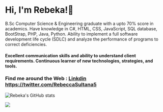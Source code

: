 # Hi, I'm Rebeka!👋      
  
  
B.Sc Computer Science & Engineering graduate with a upto 70% score in academics.  Have knowledge in C#, HTML, CSS, JavaScript, SQL database, BootStrap, PHP, Java, Python. Ability to implement a full software development life cycle (SDLC) and analyze the performance of programs to correct deficiencies. 
#### Excellent communication skills and ability to understand client requirements. Continuous learner of new technologies, strategies, and tools.



 
### Find me around the Web :  [Linkdin](https://www.linkedin.com/rebecca_sultana/) https://twitter.com/RebeccaSultana5









![Rebeka's GitHub stats](https://github-readme-stats.vercel.app/api?username=011Rebeka&show_icons=true&theme=tokyonight)



![](https://komarev.com/ghpvc/?username=011Rebeka&color=blueviolet)






<!---
011Rebeka/011Rebeka is a ✨ special ✨ repository because its `README.md` (this file) appears on your GitHub profile.
You can click the Preview link to take a look at your changes.
--->
